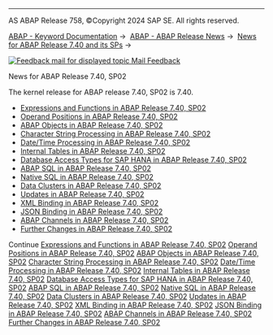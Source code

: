   

* * *

AS ABAP Release 758, ©Copyright 2024 SAP SE. All rights reserved.

[ABAP - Keyword Documentation](https://help.sap.com/doc/abapdocu_latest_index_htm/latest/en-US/abenabap.htm) →  [ABAP - ABAP Release News](https://help.sap.com/doc/abapdocu_latest_index_htm/latest/en-US/abennews.htm) →  [News for ABAP Release 7.40 and its SPs](https://help.sap.com/doc/abapdocu_latest_index_htm/latest/en-US/abennews-740.htm) → 

 [![](Mail.gif?object=Mail.gif "Feedback mail for displayed topic") Mail Feedback](mailto:f1_help@sap.com?subject=Feedback%20on%20ABAP%20Documentation&body=Document:%20News%20for%20ABAP%20Release%207.40%2C%20SP02%2C%20ABENNEWS-740_SP02%2C%20758%0D%0A%0D%0AError:%0D%0A%0D%0A%0D%0A%0D%0ASuggestion%20for%20improvement:)

News for ABAP Release 7.40, SP02

The kernel release for ABAP release 7.40, SP02 is 7.40.

-   [Expressions and Functions in ABAP Release 7.40, SP02](https://help.sap.com/doc/abapdocu_latest_index_htm/latest/en-US/abennews-740-expressions.htm)
-   [Operand Positions in ABAP Release 7.40, SP02](https://help.sap.com/doc/abapdocu_latest_index_htm/latest/en-US/abennews-740-operand_positions.htm)
-   [ABAP Objects in ABAP Release 7.40, SP02](https://help.sap.com/doc/abapdocu_latest_index_htm/latest/en-US/abennews-740-abap_objects.htm)
-   [Character String Processing in ABAP Release 7.40, SP02](https://help.sap.com/doc/abapdocu_latest_index_htm/latest/en-US/abennews-740-character_processing.htm)
-   [Date/Time Processing in ABAP Release 7.40, SP02](https://help.sap.com/doc/abapdocu_latest_index_htm/latest/en-US/abennews-740-date_time_processing.htm)
-   [Internal Tables in ABAP Release 7.40, SP02](https://help.sap.com/doc/abapdocu_latest_index_htm/latest/en-US/abennews-740-itab.htm)
-   [Database Access Types for SAP HANA in ABAP Release 7.40, SP02](https://help.sap.com/doc/abapdocu_latest_index_htm/latest/en-US/abennews-740-sql.htm)
-   [ABAP SQL in ABAP Release 7.40, SP02](https://help.sap.com/doc/abapdocu_latest_index_htm/latest/en-US/abennews-740-abap_sql.htm)
-   [Native SQL in ABAP Release 7.40, SP02](https://help.sap.com/doc/abapdocu_latest_index_htm/latest/en-US/abennews-740-native_sql.htm)
-   [Data Clusters in ABAP Release 7.40, SP02](https://help.sap.com/doc/abapdocu_latest_index_htm/latest/en-US/abennews-740-data_cluster.htm)
-   [Updates in ABAP Release 7.40, SP02](https://help.sap.com/doc/abapdocu_latest_index_htm/latest/en-US/abennews-740-update.htm)
-   [XML Binding in ABAP Release 7.40, SP02](https://help.sap.com/doc/abapdocu_latest_index_htm/latest/en-US/abennews-740-xml.htm)
-   [JSON Binding in ABAP Release 7.40, SP02](https://help.sap.com/doc/abapdocu_latest_index_htm/latest/en-US/abennews-740-json.htm)
-   [ABAP Channels in ABAP Release 7.40, SP02](https://help.sap.com/doc/abapdocu_latest_index_htm/latest/en-US/abennews-740-abap_channels.htm)
-   [Further Changes in ABAP Release 7.40, SP02](https://help.sap.com/doc/abapdocu_latest_index_htm/latest/en-US/abennews-740-others.htm)

Continue
[Expressions and Functions in ABAP Release 7.40, SP02](https://help.sap.com/doc/abapdocu_latest_index_htm/latest/en-US/abennews-740-expressions.htm)
[Operand Positions in ABAP Release 7.40, SP02](https://help.sap.com/doc/abapdocu_latest_index_htm/latest/en-US/abennews-740-operand_positions.htm)
[ABAP Objects in ABAP Release 7.40, SP02](https://help.sap.com/doc/abapdocu_latest_index_htm/latest/en-US/abennews-740-abap_objects.htm)
[Character String Processing in ABAP Release 7.40, SP02](https://help.sap.com/doc/abapdocu_latest_index_htm/latest/en-US/abennews-740-character_processing.htm)
[Date/Time Processing in ABAP Release 7.40, SP02](https://help.sap.com/doc/abapdocu_latest_index_htm/latest/en-US/abennews-740-date_time_processing.htm)
[Internal Tables in ABAP Release 7.40, SP02](https://help.sap.com/doc/abapdocu_latest_index_htm/latest/en-US/abennews-740-itab.htm)
[Database Access Types for SAP HANA in ABAP Release 7.40, SP02](https://help.sap.com/doc/abapdocu_latest_index_htm/latest/en-US/abennews-740-sql.htm)
[ABAP SQL in ABAP Release 7.40, SP02](https://help.sap.com/doc/abapdocu_latest_index_htm/latest/en-US/abennews-740-abap_sql.htm)
[Native SQL in ABAP Release 7.40, SP02](https://help.sap.com/doc/abapdocu_latest_index_htm/latest/en-US/abennews-740-native_sql.htm)
[Data Clusters in ABAP Release 7.40, SP02](https://help.sap.com/doc/abapdocu_latest_index_htm/latest/en-US/abennews-740-data_cluster.htm)
[Updates in ABAP Release 7.40, SP02](https://help.sap.com/doc/abapdocu_latest_index_htm/latest/en-US/abennews-740-update.htm)
[XML Binding in ABAP Release 7.40, SP02](https://help.sap.com/doc/abapdocu_latest_index_htm/latest/en-US/abennews-740-xml.htm)
[JSON Binding in ABAP Release 7.40, SP02](https://help.sap.com/doc/abapdocu_latest_index_htm/latest/en-US/abennews-740-json.htm)
[ABAP Channels in ABAP Release 7.40, SP02](https://help.sap.com/doc/abapdocu_latest_index_htm/latest/en-US/abennews-740-abap_channels.htm)
[Further Changes in ABAP Release 7.40, SP02](https://help.sap.com/doc/abapdocu_latest_index_htm/latest/en-US/abennews-740-others.htm)